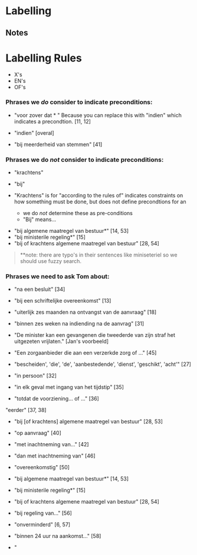 # Labelling

## Notes


# Labelling Rules
- X's
- EN's
- OF's

### Phrases we *do* consider to indicate preconditions:
- "voor zover dat * "
Because you can replace this with "indien" which indicates a precondtion.
[11, 12]

- "indien"
[overal]

- "bij meerderheid van stemmen"
[41]


### Phrases we do *not* consider to indicate preconditions:

  * "krachtens"
  * "bij"
  
  * "Krachtens" is for "according to the rules of" indicates constraints on how something must be  done, but does not define precondtions for an 
    * we do *not* determine these as pre-conditions
    * "Bij" means...

- "bij algemene maatregel van bestuur*"
[14, 53]
- "bij ministerile regeling*"
[15]
- "bij of krachtens algemene maatregel van bestuur"
[28, 54]



> **note: there are typo's in their sentences like miniseteriel so we should use fuzzy search.


### Phrases we need to ask Tom about:

- "na een besluit"
[34]

- "bij een schriftelijke overeenkomst"
[13]

- "uiterlijk zes maanden na ontvangst van de aanvraag"
[18]

- "binnen zes weken na indiending na de aanvrag"
[31]

- "De minister kan een gevangenen die tweederde van zijn straf het uitgezeten vrijlaten."
[Jan's voorbeeld]

- "Een zorgaanbieder die aan een verzerkde zorg of ..."
[45]

- "bescheiden', 'die', 'de', 'aanbestedende', 'dienst', 'geschikt', 'acht'"
[27]

- "in persoon"
[32]

- "in elk geval met ingang van het tijdstip"
[35]

- "totdat de voorziening... of ..."
[36]

"eerder"
[37, 38]

- "bij [of krachtens] algemene maatregel van bestuur"
[28, 53]

- "op aanvraag"
[40]

-  "met inachtneming van..."
[42]

- "dan met inachtneming van"
[46]

- "overeenkomstig"
[50]

- "bij algemene maatregel van bestuur*"
[14, 53]

- "bij ministerile regeling*"
[15]

- "bij of krachtens algemene maatregel van bestuur"
[28, 54]

- "bij regeling van..."
[56]

- "onverminderd" 
[6, 57]

- "binnen 24 uur na aankomst..."
[58]

- "